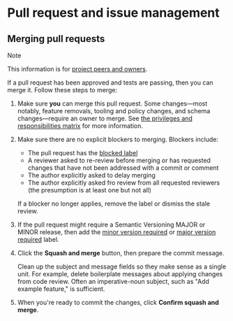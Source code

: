 # Pull request and issue management

## Merging pull requests

> [!NOTE]
> This information is for [project peers and owners](../GOVERNANCE.md#roles-and-responsibilities).

If a pull request has been approved and tests are passing, then you can merge it.
Follow these steps to merge:

1. Make sure **you** can merge this pull request.
   Some changes—most notably, feature removals, tooling and policy changes, and schema changes—require an owner to merge.
   See [the privileges and responsibilities matrix](../GOVERNANCE.md#privileges-and-responsibilities-matrix) for more information.

1. Make sure there are no explicit blockers to merging.
   Blockers include:

   - The pull request has the [blocked label](https://github.com/web-platform-dx/web-features/pulls?q=is%3Aopen+is%3Apr+label%3Ablocked)
   - A reviewer asked to re-review before merging or has requested changes that have not been addressed with a commit or comment
   - The author explicitly asked to delay merging
   - The author explicitly asked fro review from all requested reviewers (the presumption is at least one but not all)

   If a blocker no longer applies, remove the label or dismiss the stale review.

1. If the pull request might require a Semantic Versioning MAJOR or MINOR release, then add the [minor version required](https://github.com/web-platform-dx/web-features/labels/minor%20version%20required) or [major version required](https://github.com/web-platform-dx/web-features/labels/major%20version%20required) label.

1. Click the **Squash and merge** button, then prepare the commit message.

   Clean up the subject and message fields so they make sense as a single unit.
   For example, delete boilerplate messages about applying changes from code review.
   Often an imperative-noun subject, such as "Add example feature," is sufficient.

1. When you're ready to commit the changes, click **Confirm squash and merge**.
